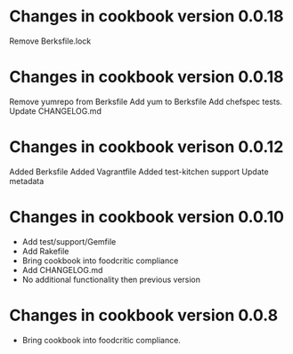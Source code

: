 Changes in cookbook version 0.0.18
==================================
Remove Berksfile.lock

Changes in cookbook version 0.0.18
==================================
Remove yumrepo from Berksfile
Add yum to Berksfile
Add chefspec tests.
Update CHANGELOG.md

Changes in cookbook verison 0.0.12
==================================
Added Berksfile
Added Vagrantfile
Added test-kitchen support
Update metadata

Changes in cookbook version 0.0.10
==================================

+ Add test/support/Gemfile
+ Add Rakefile
+ Bring cookbook into foodcritic compliance
+ Add CHANGELOG.md
+ No additional functionality then previous version

Changes in cookbook version 0.0.8
=================================
* Bring cookbook into foodcritic compliance.
